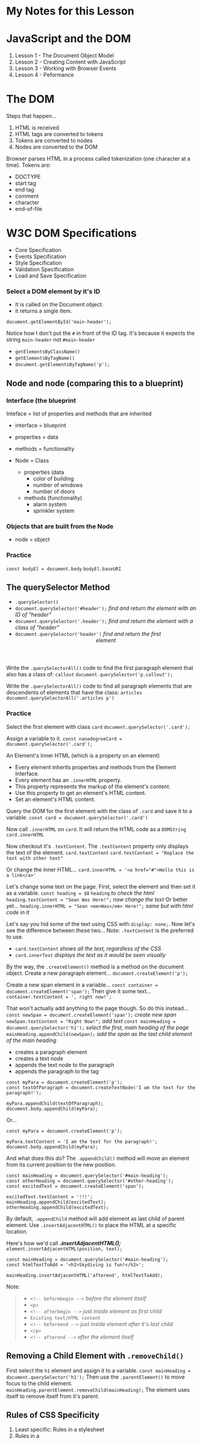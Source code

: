 # My Notes for this Lesson

# JavaScript and the DOM
1. Lesson 1 - The Document Object Model
2. Lesson 2 - Creating Content with JavaScript
3. Lesson 3 - Working with Browser Events
4. Lesson 4 - Peformance

# The DOM
Steps that happen...
1. HTML is received
2. HTML tags are converted to tokens
3. Tokens are converted to nodes
4. Nodes are converted to the DOM

Browser parses HTML in a process called tokenization (one character at a time). Tokens are:
* DOCTYPE
* start tag
* end tag
* comment
* character
* end-of-file

# W3C DOM Specifications
* Core Specification
* Events Specification
* Style Specification
* Validation Specification
* Load and Save Specification

### Select a DOM element by it's ID
* It is called on the Document object.
* it returns a single item.

`document.getElementById('main-header');`

Notice how I don't put the `#` in front of the ID tag. It's because it expects the string `main-header` not `#main-header`

* `getElementsByClassName()`
* `getElementsByTagName()`
* `document.getElementsByTagName('p');`

## Node and node (comparing this to a blueprint)

### Interface (the blueprint

Inteface = list of properties and methods that are inherited

* interface = blueprint
* properties = data
* methods = functionality

* Node = Class
  * properties (data
      * color of building
      * number of windows
      * number of doors
  * methods (functionality)
    * alarm system
    * sprinkler system

### Objects that are built from the Node
* node = object

### Practice
`const bodyEl = document.body`
`bodyEl.baseURI`

## The querySelector Method
* `.querySelector()`
* `document.querySelector('#header');` _find and return the element with an ID of "header"_
* `document.querySelector('.header');` _find and return the element with a class of "header"_
* `document.querySelector('header')` _find and return the first <header> element_


Write the `.querySelectorAll()` code to find the first paragraph element that also has a class of: `callout`
`document.querySelector('p.callout');`

Write the `.querySelectorAll()` code to find all paragraph elements that are descendents of elements that have the class: `articles`
`document.querySelectorAll('.articles p')`


### Practice
Select the first element with class `card`
`document.querySelector('.card');`

Assign a variable to it.
`const nanodegreeCard = document.querySelector('.card');`

An Element's Inner HTML (which is a property on an element)
* Every element inherits properties and methods from the Element Interface.
* Every element has an `.innerHTML` property.
* This property represents the markup of the element's content.
* Use this property to get an element's HTML content.
* Set an element's HTML content.

Query the DOM for the first element with the class of `.card` and save it to a variable.
`const card = document.querySelector('.card')`

Now call `.innerHTML` on `card`. It will return the HTML code as a `DOMString`
`card.innerHTML`

Now checkout it's `.textContent`. The `.textContent` property only displays the text of the element.
`card.textContent`
`card.textContent = "Replace the text with other text"`

Or change the inner HTML...
`card.innerHTML = '<a href="#">Hello this is a link</a>'`

Let's change some text on the page. First, select the element and then set it as a variable.
`const heading = $0`
`heading` _to check the html_
`heading.textContent = "Sean Was Here!";` _now change the text_
Or better yet...
`heading.innerHTML = "Sean <em>Was</em> Here!";` _same but with html code in it_

Let's say you hid some of the text using CSS with `display: none;`. Now let's see the difference between these two...
Note: `.textContent` is the preferred to use.
* `card.textContent` _shows all the text, regardless of the CSS_
* `card.innerText` _displays the text as it would be seen visually_


By the way, the `.createElement()` method is a method on the document object. Create a new paragraph element...
`document.createElement('p');`

Create a new span element in a variable...
`const container = document.createElement('span');`
Then give it some text...
`container.textContent = ', right now!';`

That won't actually add anything to the page though. So do this instead...
`const newSpan = document.createElement('span');` _create new span_
`newSpan.textContent = "Right Now!";` _add text_
`const mainHeading = document.querySelector('h1');` _select the first, main heading of the page_
`mainHeading.appendChild(newSpan);` _add the span as the last child element of the main heading_

* creates a paragraph element
* creates a text node
* appends the text node to the paragraph
* appends the paragraph to the tag
```
const myPara = document.createElement('p');
const textOfParagraph = document.createTextNode('I am the text for the paragraph!');

myPara.appendChild(textOfParagraph);
document.body.appendChild(myPara);
```

Or...
```
const myPara = document.createElement('p');

myPara.textContent = 'I am the text for the paragraph!';
document.body.appendChild(myPara);
```

And what does this do?
The `.appendChild()` method will move an element from its current position to the new position.
```
const mainHeading = document.querySelector('#main-heading');
const otherHeading = document.querySelector('#other-heading');
const excitedText = document.createElement('span');

excitedText.textContent = '!!!';
mainHeading.appendChild(excitedText);
otherHeading.appendChild(excitedText);
```
By default, `.appendChild` method will add element as last child of parent element. Use `.insertAdjacentHTML()` to place the HTML at a specific location.

Here's how we'd call ***.insertAdjacentHTML();***
`element.insertAdjacentHTML(position, text);`
```
const mainHeading = document.querySelector('#main-heading');
const htmlTextToAdd = '<h2>Skydiving is fun!</h2>';

mainHeading.insertAdjacentHTML('afterend', htmlTextToAdd);
```

Note:

> * `<!-- beforebegin -->` _before the element itself_
> * `<p>`
> *   `<!-- afterbegin -->` _just inside element as first child_
> *   `Existing text/HTML content`
> *   `<!-- beforeend -->` _just inside element after it's last child_
> * `</p>`
> * `<!-- afterend -->` _after the element itself_

## Removing a Child Element with `.removeChild()`

First select the `h1` element and assign it to a variable.
`const mainHeading = document.querySelector('h1');`
Then use the ``.parentElement()`` to move focus to the child element.
`mainHeading.parentElement.removeChild(mainHeading);`
The element uses itself to remove itself from it's parent.

## Rules of CSS Specificity
1. Least specific: Rules in a stylesheet
2. Rules in a <style> tag
3. Rules in a tag's style attribute

Specificity:
* Close style rule is to element, the more specific.
* ID is more specific than class.

```
const mainHeading = document.querySelector('h1');
mainHeading.style.color = 'yellow';
```
Set multiple styles at once...
```
const mainHeading = document.querySelector('h1');

mainHeading.style.cssText = 'color: blue; background-color: orange; font-size: 3.5em';
```



==================================================================
const pageImage = document.getElementById('page-image');
pageImage.src="img./Z.jpg";


==================================================================
Append a child element to an existing element.
First, create a new element and assign it to a variable...
const newHeading = document.createElement('h1');

Now add text to the new element...
newHeading.textContent = "New Heading!";

Now select the element that will be the parent...
const mainHeading = document.querySelector('h1');

And finally, append the child to the parent element...
mainHeading.appendChild(newHeading);